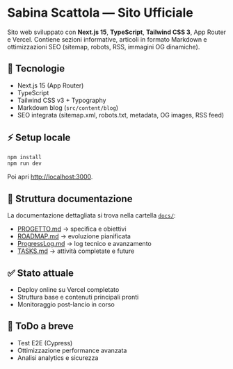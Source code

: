 # Sabina Scattola — Sito Ufficiale

Sito web sviluppato con **Next.js 15**, **TypeScript**, **Tailwind CSS 3**, App Router e Vercel.
Contiene sezioni informative, articoli in formato Markdown e ottimizzazioni SEO (sitemap, robots, RSS, immagini OG dinamiche).

## 🚀 Tecnologie

- Next.js 15 (App Router)
- TypeScript
- Tailwind CSS v3 + Typography
- Markdown blog (`src/content/blog`)
- SEO integrata (sitemap.xml, robots.txt, metadata, OG images, RSS feed)

## ⚡ Setup locale

```bash
npm install
npm run dev
```

Poi apri [http://localhost:3000](http://localhost:3000).

## 📂 Struttura documentazione

La documentazione dettagliata si trova nella cartella [`docs/`](./docs):

- [PROGETTO.md](./docs/PROGETTO.md) → specifica e obiettivi
- [ROADMAP.md](./docs/ROADMAP.md) → evoluzione pianificata
- [ProgressLog.md](./docs/ProgressLog.md) → log tecnico e avanzamento
- [TASKS.md](./docs/TASKS.md) → attività completate e future

## ✅ Stato attuale

- Deploy online su Vercel completato
- Struttura base e contenuti principali pronti
- Monitoraggio post-lancio in corso

## 📌 ToDo a breve

- Test E2E (Cypress)
- Ottimizzazione performance avanzata
- Analisi analytics e sicurezza
